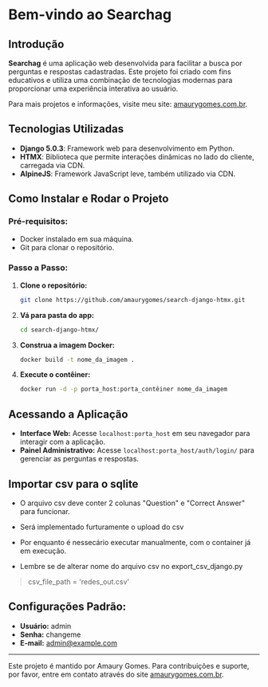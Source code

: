 # Bem-vindo ao Searchag

## Introdução

**Searchag** é uma aplicação web desenvolvida para facilitar a busca por perguntas e respostas cadastradas. Este projeto foi criado com fins educativos e utiliza uma combinação de tecnologias modernas para proporcionar uma experiência interativa ao usuário.

Para mais projetos e informações, visite meu site: [amaurygomes.com.br](https://amaurygomes.com.br).

## Tecnologias Utilizadas

- **Django 5.0.3**: Framework web para desenvolvimento em Python.
- **HTMX**: Biblioteca que permite interações dinâmicas no lado do cliente, carregada via CDN.
- **AlpineJS**: Framework JavaScript leve, também utilizado via CDN.

## Como Instalar e Rodar o Projeto

### Pré-requisitos:

- Docker instalado em sua máquina.
- Git para clonar o repositório.

### Passo a Passo:

1. **Clone o repositório:**
    ```bash
    git clone https://github.com/amaurygomes/search-django-htmx.git
    ```
2. **Vá para pasta do app:**
    ```bash
    cd search-django-htmx/
    ```

3. **Construa a imagem Docker:**
    ```bash
    docker build -t nome_da_imagem .
    ```

4. **Execute o contêiner:**
    ```bash
    docker run -d -p porta_host:porta_contêiner nome_da_imagem
    ```

## Acessando a Aplicação

- **Interface Web:** Acesse `localhost:porta_host` em seu navegador para interagir com a aplicação.
- **Painel Administrativo:** Acesse `localhost:porta_host/auth/login/` para gerenciar as perguntas e respostas.


## Importar csv para o sqlite

* O arquivo csv deve conter 2 colunas "Question" e "Correct Answer" para funcionar.

* Será implementado furturamente o upload do csv

* Por enquanto é nessecário executar manualmente, com o container já em execução.

* Lembre se de alterar nome do arquivo csv no export_csv_django.py  

>csv_file_path = 'redes_out.csv'

## Configurações Padrão:

- **Usuário:** admin
- **Senha:** changeme
- **E-mail:** admin@example.com

---

Este projeto é mantido por Amaury Gomes. Para contribuições e suporte, por favor, entre em contato através do site [amaurygomes.com.br](https://amaurygomes.com.br).

